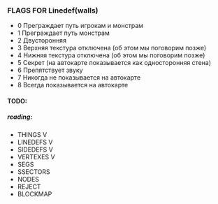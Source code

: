 ### FLAGS FOR Linedef(walls)
- 0	Преграждает путь игрокам и монстрам
- 1	Преграждает путь монстрам
- 2	Двусторонняя
- 3	Верхняя текстура отключена (об этом мы поговорим позже)
- 4	Нижняя текстура отключена (об этом мы поговорим позже)
- 5	Секрет (на автокарте показывается как односторонняя стена)
- 6	Препятствует звуку
- 7	Никогда не показывается на автокарте
- 8	Всегда показывается на автокарте






#### TODO:
##### reading:
- THINGS V
- LINEDEFS V
- SIDEDEFS V
- VERTEXES V
- SEGS
- SSECTORS
- NODES
- REJECT
- BLOCKMAP